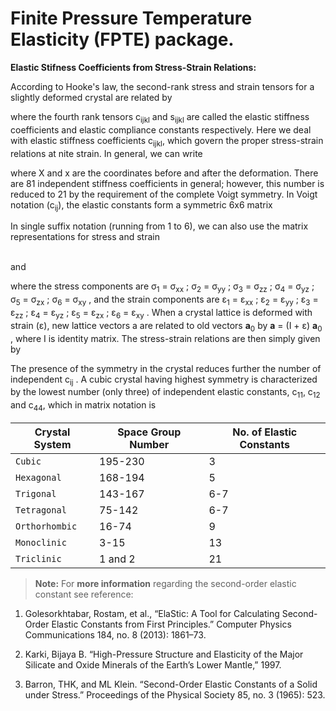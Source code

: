 # Finite Pressure Temperature Elasticity (FPTE) package. 


**Elastic Stifness Coefficients from Stress-Strain Relations:**


According to Hooke's law, the second-rank stress and strain tensors for a slightly deformed crystal are related by

$$ $$

where the fourth rank tensors c<sub>ijkl</sub> and s<sub>ijkl</sub> are called the elastic stiffness coefficients and elastic compliance constants respectively. Here we deal with elastic stiffness coefficients c<sub>ijkl</sub>, which govern the proper stress-strain relations at nite strain. In general, we can write

$$ $$


where X and x are the coordinates before and after the deformation. There are 81 independent stiffness coefficients in general; however, this number is reduced to 21 by the requirement of the complete Voigt symmetry. In Voigt notation (c<sub>ij</sub>), the elastic constants form a symmetric 6x6 matrix
 
$$ $$ 

In single suffix notation (running from 1 to 6), we can also use the matrix representations for stress and strain

$$ $$ 
<br>
 and 

 $$ $$

 where the stress components are  &sigma;<sub>1</sub> =  &sigma;<sub>xx</sub> ;  &sigma;<sub>2</sub> =  &sigma;<sub>yy</sub> ;  &sigma;<sub>3</sub> =  &sigma;<sub>zz</sub> ;  &sigma;<sub>4</sub> =  &sigma;<sub>yz</sub> ;  &sigma;<sub>5</sub> =  &sigma;<sub>zx</sub> ;  &sigma;<sub>6</sub> =  &sigma;<sub>xy</sub> , and the strain components are &epsilon;<sub>1</sub> = &epsilon;<sub>xx</sub> ; &epsilon;<sub>2</sub> = &epsilon;<sub>yy</sub> ; &epsilon;<sub>3</sub> = &epsilon;<sub>zz</sub> ; &epsilon;<sub>4</sub> = &epsilon;<sub>yz</sub> ; &epsilon;<sub>5</sub> = &epsilon;<sub>zx</sub> ; &epsilon;<sub>6</sub> = &epsilon;<sub>xy</sub> . When a crystal lattice is deformed with strain (&epsilon;), new lattice vectors a are related to old vectors **a**<sub>0</sub> by **a** = (I + &epsilon;) **a**<sub>0</sub> , where I is identity matrix. The stress-strain relations are then simply given by

 $$ $$ 

 The presence of the symmetry in the crystal reduces further the number of independent c<sub>ij</sub> . A cubic crystal having highest symmetry is characterized by the lowest number (only three) of independent elastic constants, c<sub>11</sub>, c<sub>12</sub> and c<sub>44</sub>, which in matrix notation is

$$ $$ 


 |      Crystal System          |Space Group Number           |No. of Elastic Constants                         |
|----------------|-------------------------------|-----------------------------|
|`Cubic`|195-230     | 3  |
|`Hexagonal`    |168-194  |5    |
|`Trigonal`     |143-167|6-7|
|`Tetragonal` |75-142 |6-7|
|`Orthorhombic`| 16-74 | 9|
|`Monoclinic` | 3-15| 13|
|`Triclinic` | 1 and 2 | 21|

 > **Note:** For **more information** regarding the second-order elastic constant see reference: <br>
 1. Golesorkhtabar, Rostam, et al., “ElaStic: A Tool for Calculating Second-Order Elastic Constants from First Principles.” Computer Physics Communications 184, no. 8 (2013): 1861–73.

 1. Karki, Bijaya B. “High-Pressure Structure and Elasticity of the Major Silicate and Oxide Minerals of the Earth’s Lower Mantle,” 1997.

 2. Barron, THK, and ML Klein. “Second-Order Elastic Constants of a Solid under Stress.” Proceedings of the Physical Society 85, no. 3 (1965): 523.
